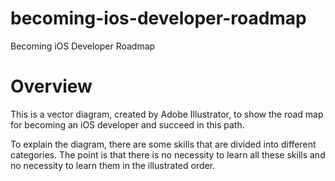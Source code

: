 # becoming-ios-developer-roadmap
Becoming iOS Developer Roadmap


# Overview
This is a vector diagram, created by Adobe Illustrator, to show the road map for becoming an iOS developer and succeed in this path. 

To explain the diagram, there are some skills that are divided into different categories. The point is that there is no necessity to learn all these skills and no necessity to learn them in the illustrated order.
